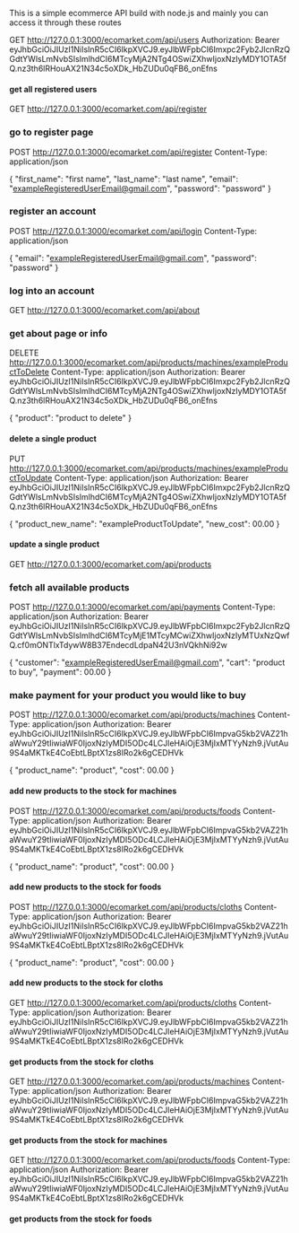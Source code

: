 This is a simple ecommerce API build with node.js and mainly you can access it through these routes

GET http://127.0.0.1:3000/ecomarket.com/api/users 
Authorization: Bearer eyJhbGciOiJIUzI1NiIsInR5cCI6IkpXVCJ9.eyJlbWFpbCI6Imxpc2Fyb2JlcnRzQGdtYWlsLmNvbSIsImlhdCI6MTcyMjA2NTg4OSwiZXhwIjoxNzIyMDY1OTA5fQ.nz3th6lRHouAX21N34c5oXDk_HbZUDu0qFB6_onEfns

#### get all registered users
GET http://127.0.0.1:3000/ecomarket.com/api/register
### go to register page
POST http://127.0.0.1:3000/ecomarket.com/api/register
Content-Type: application/json

{
    "first_name": "first name",
    "last_name": "last name",
    "email": "exampleRegisteredUserEmail@gmail.com",
    "password": "password"
}
### register an account
POST http://127.0.0.1:3000/ecomarket.com/api/login
Content-Type: application/json

{
    "email": "exampleRegisteredUserEmail@gmail.com",
    "password": "password"
} 
### log into an account
GET http://127.0.0.1:3000/ecomarket.com/api/about
### get about page or info
DELETE http://127.0.0.1:3000/ecomarket.com/api/products/machines/exampleProductToDelete
Content-Type: application/json
Authorization: Bearer eyJhbGciOiJIUzI1NiIsInR5cCI6IkpXVCJ9.eyJlbWFpbCI6Imxpc2Fyb2JlcnRzQGdtYWlsLmNvbSIsImlhdCI6MTcyMjA2NTg4OSwiZXhwIjoxNzIyMDY1OTA5fQ.nz3th6lRHouAX21N34c5oXDk_HbZUDu0qFB6_onEfns

{
    "product": "product to delete"
} 
####  delete a single product
PUT http://127.0.0.1:3000/ecomarket.com/api/products/machines/exampleProductToUpdate
Content-Type: application/json
Authorization: Bearer eyJhbGciOiJIUzI1NiIsInR5cCI6IkpXVCJ9.eyJlbWFpbCI6Imxpc2Fyb2JlcnRzQGdtYWlsLmNvbSIsImlhdCI6MTcyMjA2NTg4OSwiZXhwIjoxNzIyMDY1OTA5fQ.nz3th6lRHouAX21N34c5oXDk_HbZUDu0qFB6_onEfns

{
    "product_new_name": "exampleProductToUpdate",
    "new_cost": 00.00
} 
#### update a single product
GET http://127.0.0.1:3000/ecomarket.com/api/products
### fetch all available products
POST http://127.0.0.1:3000/ecomarket.com/api/payments
Content-Type: application/json
Authorization: Bearer eyJhbGciOiJIUzI1NiIsInR5cCI6IkpXVCJ9.eyJlbWFpbCI6Imxpc2Fyb2JlcnRzQGdtYWlsLmNvbSIsImlhdCI6MTcyMjE1MTcyMCwiZXhwIjoxNzIyMTUxNzQwfQ.cf0mONTlxTdywW8B37EndecdLdpaN42U3nVQkhNi92w

{
    "customer": "exampleRegisteredUserEmail@gmail.com",
    "cart": "product to buy",
    "payment": 00.00
} 
### make payment for your product you would like to buy
POST http://127.0.0.1:3000/ecomarket.com/api/products/machines
Content-Type: application/json
Authorization: Bearer eyJhbGciOiJIUzI1NiIsInR5cCI6IkpXVCJ9.eyJlbWFpbCI6ImpvaG5kb2VAZ21haWwuY29tIiwiaWF0IjoxNzIyMDI5ODc4LCJleHAiOjE3MjIxMTYyNzh9.jVutAu9S4aMKTkE4CoEbtLBptX1zs8IRo2k6gCEDHVk

{
    "product_name": "product",
    "cost": 00.00
} 
#### add new products to the stock for machines
POST http://127.0.0.1:3000/ecomarket.com/api/products/foods
Content-Type: application/json
Authorization: Bearer eyJhbGciOiJIUzI1NiIsInR5cCI6IkpXVCJ9.eyJlbWFpbCI6ImpvaG5kb2VAZ21haWwuY29tIiwiaWF0IjoxNzIyMDI5ODc4LCJleHAiOjE3MjIxMTYyNzh9.jVutAu9S4aMKTkE4CoEbtLBptX1zs8IRo2k6gCEDHVk

{
    "product_name": "product",
    "cost": 00.00
} 
#### add new products to the stock for foods
POST http://127.0.0.1:3000/ecomarket.com/api/products/cloths
Content-Type: application/json
Authorization: Bearer eyJhbGciOiJIUzI1NiIsInR5cCI6IkpXVCJ9.eyJlbWFpbCI6ImpvaG5kb2VAZ21haWwuY29tIiwiaWF0IjoxNzIyMDI5ODc4LCJleHAiOjE3MjIxMTYyNzh9.jVutAu9S4aMKTkE4CoEbtLBptX1zs8IRo2k6gCEDHVk

{
    "product_name": "product",
    "cost": 00.00
} 
#### add new products to the stock for cloths
GET http://127.0.0.1:3000/ecomarket.com/api/products/cloths
Content-Type: application/json
Authorization: Bearer eyJhbGciOiJIUzI1NiIsInR5cCI6IkpXVCJ9.eyJlbWFpbCI6ImpvaG5kb2VAZ21haWwuY29tIiwiaWF0IjoxNzIyMDI5ODc4LCJleHAiOjE3MjIxMTYyNzh9.jVutAu9S4aMKTkE4CoEbtLBptX1zs8IRo2k6gCEDHVk

#### get products from the stock for cloths
GET http://127.0.0.1:3000/ecomarket.com/api/products/machines
Content-Type: application/json
Authorization: Bearer eyJhbGciOiJIUzI1NiIsInR5cCI6IkpXVCJ9.eyJlbWFpbCI6ImpvaG5kb2VAZ21haWwuY29tIiwiaWF0IjoxNzIyMDI5ODc4LCJleHAiOjE3MjIxMTYyNzh9.jVutAu9S4aMKTkE4CoEbtLBptX1zs8IRo2k6gCEDHVk

#### get products from the stock for machines
GET http://127.0.0.1:3000/ecomarket.com/api/products/foods
Content-Type: application/json
Authorization: Bearer eyJhbGciOiJIUzI1NiIsInR5cCI6IkpXVCJ9.eyJlbWFpbCI6ImpvaG5kb2VAZ21haWwuY29tIiwiaWF0IjoxNzIyMDI5ODc4LCJleHAiOjE3MjIxMTYyNzh9.jVutAu9S4aMKTkE4CoEbtLBptX1zs8IRo2k6gCEDHVk

#### get products from the stock for foods

